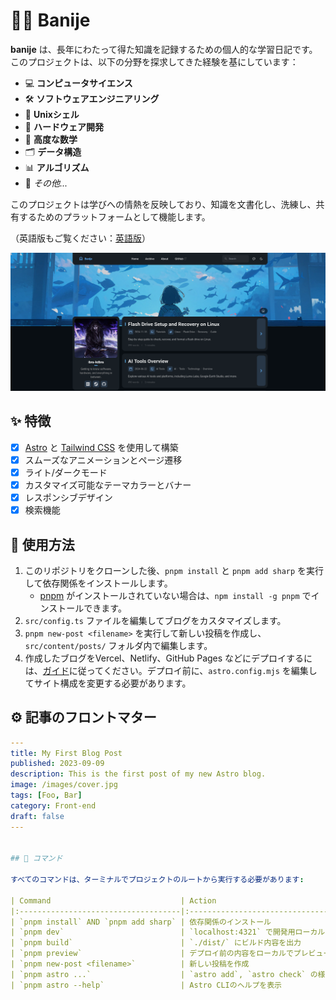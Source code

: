 # ⛓️‍💥 Banije

**banije** は、長年にわたって得た知識を記録するための個人的な学習日記です。このプロジェクトは、以下の分野を探求してきた経験を基にしています：

- 💻 **コンピュータサイエンス**
- 🛠️ **ソフトウェアエンジニアリング**
- 🐚 **Unixシェル**
- 🔩 **ハードウェア開発**
- 📐 **高度な数学**
- 🗂️ **データ構造**
- 📊 **アルゴリズム**
- 🌟 *その他...*

このプロジェクトは学びへの情熱を反映しており、知識を文書化し、洗練し、共有するためのプラットフォームとして機能します。

（英語版もご覧ください：[英語版](./README.md)）

![Preview Image](https://raw.githubusercontent.com/ibra-kdbra/banije/main/public/captured.png)


## ✨ 特徴

- [x] [Astro](https://astro.build) と [Tailwind CSS](https://tailwindcss.com) を使用して構築
- [x] スムーズなアニメーションとページ遷移
- [x] ライト/ダークモード
- [x] カスタマイズ可能なテーマカラーとバナー
- [x] レスポンシブデザイン
- [x] 検索機能

## 🚀 使用方法

1. このリポジトリをクローンした後、`pnpm install` と `pnpm add sharp` を実行して依存関係をインストールします。
   - [pnpm](https://pnpm.io) がインストールされていない場合は、`npm install -g pnpm` でインストールできます。
2. `src/config.ts` ファイルを編集してブログをカスタマイズします。
3. `pnpm new-post <filename>` を実行して新しい投稿を作成し、`src/content/posts/` フォルダ内で編集します。
4. 作成したブログをVercel、Netlify、GitHub Pages などにデプロイするには、[ガイド](https://docs.astro.build/ja/guides/deploy/)に従ってください。デプロイ前に、`astro.config.mjs` を編集してサイト構成を変更する必要があります。

## ⚙️ 記事のフロントマター

```yaml
---
title: My First Blog Post
published: 2023-09-09
description: This is the first post of my new Astro blog.
image: /images/cover.jpg
tags: [Foo, Bar]
category: Front-end
draft: false
---


## 🧞 コマンド

すべてのコマンドは、ターミナルでプロジェクトのルートから実行する必要があります:

| Command                             | Action                                      |
|:------------------------------------|:--------------------------------------------|
| `pnpm install` AND `pnpm add sharp` | 依存関係のインストール                                 |
| `pnpm dev`                          | `localhost:4321` で開発用ローカルサーバーを起動            |
| `pnpm build`                        | `./dist/` にビルド内容を出力                         |
| `pnpm preview`                      | デプロイ前の内容をローカルでプレビュー                         |
| `pnpm new-post <filename>`          | 新しい投稿を作成                                    |
| `pnpm astro ...`                    | `astro add`, `astro check` の様なコマンドを実行する際に使用 |
| `pnpm astro --help`                 | Astro CLIのヘルプを表示                            |
